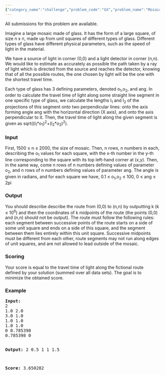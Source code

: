 ```yaml
---
{"category_name":"challenge","problem_code":"GX","problem_name":"Mosaic","languages_supported":{"0":"C","1":"CPP14","2":"JAVA","3":"PYTH","4":"PYTH 3.5","5":"PYPY","6":"CS2","7":"PAS fpc","8":"PAS gpc","9":"RUBY","10":"PHP","11":"GO","12":"NODEJS","13":"HASK","14":"rust","15":"SCALA","16":"swift","17":"D","18":"PERL","19":"FORT","20":"WSPC","21":"ADA","22":"CAML","23":"ICK","24":"BF","25":"ASM","26":"CLPS","27":"PRLG","28":"ICON","29":"SCM qobi","30":"PIKE","31":"ST","32":"NICE","33":"LUA","34":"BASH","35":"NEM","36":"LISP sbcl","37":"LISP clisp","38":"SCM guile","39":"JS","40":"kotlin","41":"TEXT","42":"SCM chicken","43":"CLOJ","44":"COB","45":"FS"},"max_timelimit":1.47059,"source_sizelimit":50000,"problem_author":"admin","problem_tester":null,"date_added":"15-08-2009","tags":{"0":"admin"},"time":{"view_start_date":1252672785,"submit_start_date":1252672785,"visible_start_date":1252672785,"end_date":1735669800},"is_direct_submittable":false,"layout":"problem"}
---
```

<span class="solution-visible-txt">All submissions for this problem are available.</span><p>Imagine a large mosaic made of glass.  It has the form of a large square, of size n x n, made up from unit squares of different types of glass. Different types of glass have different physical parameters, such as the speed of light in the material. 

</p><p>
We have a source of light in corner (0,0) and a light detector in corner (n,n). We would like to estimate as accurately as possible the path taken by a ray of light which is directed from the source and reaches the detector, knowing that of all the possible routes, the one chosen by light will be the one with the shortest travel time. 
</p><p>
Each type of glass has 3 defining parameters, denoted o<sub>1</sub>,o<sub>2</sub>, and ang. In order to calculate the travel time of light along some straight line segment in one specific type of glass, we calculate the lengths l<sub>1</sub> and l<sub>2</sub> of the projections of this segment onto two perpendicular lines: onto the axis forming angle ang with the horizontal direction (X axis), and onto the axis perpendicular to it. Then, the travel time of light along the given segment is given as sqrt((l<sub>1</sub>*o<sub>1</sub>)<sup>2</sup>+(l<sub>2</sub>*o<sub>2</sub>)<sup>2</sup>).

<h3>Input</h3>
</p><p>First, 1500 ≤ n ≤ 2000, the size of mosaic. Then, n rows, n numbers in each, describing the o<sub>1</sub> values for each square, with the x-th number in the y-th line corresponding to the square with its top left-hand corner at (x,y). Then, in the same way, come n rows of n numbers defining values of parameter o<sub>2</sub>, and n rows of n numbers defining values of parameter ang. The angle is given in radians, and for each square we have, 0.1 ≤ o<sub>1</sub>,o<sub>2</sub> ≤ 100, 0 ≤ ang ≤ 2pi</p>
<h3>Output</h3>
<p>You should describe describe the route from (0,0) to (n,n) by outputting k (k ≤ 10<sup>6</sup>) and then the coordinates of k midpoints of the route (the points (0,0) and (n,n) should not be output). The route must follow the following rules: each segment between successive points of the route starts on a side of some unit square and ends on a side of this square, and the segment between them lies entirely within this unit square. Successive midpoints must be different from each other, route segments may not run along edges of unit squares, and are not allowed to lead outside of the mosaic.</p>
<h3>Scoring</h3>
<p>Your score is equal to the travel time of light along the fictional route defined by your solution (summed over all data sets). The goal is to minimize the obtained score.

<h3>Example</h3>
<pre><strong>Input:</strong>
2
1.0 2.0
3.0 1.0
1.0 1.0
1.0 1.0
0 0.785398
0.785398 0

<strong>Output:</strong>
2
0.5 1
1 1.5

<strong>Score:</strong>
3.650282

</pre></p>